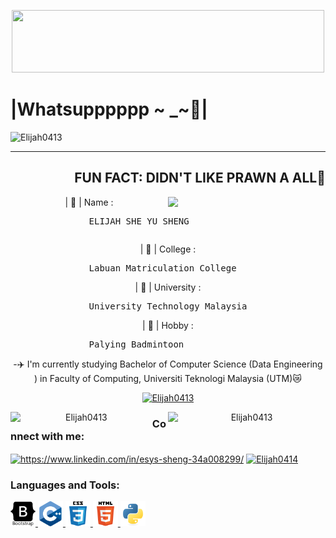 <!DOCTYPE html>
<head>
<center>
<p align="center"> <img src="https://www.pngitem.com/pimgs/m/165-1659817_hello-tulisan-hello-png-transparent-png.png" height="100" ; width="500"> </p>


</head>       
<h1 style="text-align: left"> |Whatsupppppp ~ _~👋| </h1>
<p align="left"> <img src="https://komarev.com/ghpvc/ username=Elijah0413&label=Profile%20views&color=0e75b6&style=flat" alt="Elijah0413" /> </p>
<hr>
<h2 style="text-align: right"> FUN FACT: DIDN'T LIKE PRAWN A ALL💢 </h2>
   <p> <img align="right" width="50%" src="https://media.tenor.com/B4KaZHx5rh4AAAAM/shrimp-cute.gif" />                                                                                     
       | 📛 | Name :      <pre> ELIJAH SHE YU SHENG            </p></pre>
   <p> | 🏫 | College :   <pre> Labuan Matriculation College   </pre></p> 
   <p> | 🏡 | University :<pre> University Technology Malaysia </pre></p>
   <p> | 🏸 | Hobby :     <pre> Palying Badmintoon             </pre></p>

-✈️ I'm currently studying Bachelor of Computer Science (Data Engineering ) in Faculty of Computing, Universiti Teknologi Malaysia (UTM)😿 <br>


<p align="center"><a href="https://github.com/ryo-ma/github-profile-trophy"><img src="https://github-profile-trophy.vercel.app/?username=Elijah0413" alt="Elijah0413" /></a> </p>
<p><img align="right" width="50%" src="https://github-readme-streak-stats.herokuapp.com/?user=Elijah0413&" alt="Elijah0413" /><img align="left" width="45%" src="https://github-readme-stats.vercel.app/api?username=Elijah0413&show_icons=true&locale=en" alt="Elijah0413" /></p>

<h3  align="left">Connect with me:</h3>
<p   align="left">
<a   href="https://www.linkedin.com/in/esys-sheng-34a008299/"target="blank">
<img align="center" src="https://raw.githubusercontent.com/rahuldkjain/github-profile-readme-generator/master/src/images/icons/Social/linked-in-alt.svg" 
     alt="https://www.linkedin.com/in/esys-sheng-34a008299/" height="30" width="40" /></a>
<a href="https://instagram.com/elijahshe1334?igshid=OGQ5ZDc2ODk2ZA==" target="blank"><img align="center" src="https://raw.githubusercontent.com/rahuldkjain/github-profile-readme-generator/master/src/images/icons/Social/instagram.svg" alt="Elijah0414" height="30" width="40" /></a>
</p>

<h3 align="left">Languages and Tools:</h3>
<p align="left"> <a href="https://getbootstrap.com" target="_blank" rel="noreferrer"> <img src="https://raw.githubusercontent.com/devicons/devicon/master/icons/bootstrap/bootstrap-plain-wordmark.svg" alt="bootstrap" width="40" height="40"/> </a> <a href="https://www.w3schools.com/cpp/" target="_blank" rel="noreferrer"> <img src="https://raw.githubusercontent.com/devicons/devicon/master/icons/cplusplus/cplusplus-original.svg" alt="cplusplus" width="40" height="40"/> </a> <a href="https://www.w3schools.com/css/" target="_blank" rel="noreferrer"> <img src="https://raw.githubusercontent.com/devicons/devicon/master/icons/css3/css3-original-wordmark.svg" alt="css3" width="40" height="40"/> </a> <a href="https://www.w3.org/html/" target="_blank" rel="noreferrer"> <img src="https://raw.githubusercontent.com/devicons/devicon/master/icons/html5/html5-original-wordmark.svg" alt="html5" width="40" height="40"/> </a> <a href="https://www.python.org" target="_blank" rel="noreferrer"> <img src="https://raw.githubusercontent.com/devicons/devicon/master/icons/python/python-original.svg" alt="python" width="40" height="40"/> </a> </p>
